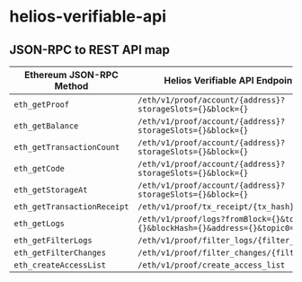 # helios-verifiable-api

## JSON-RPC to REST API map

| Ethereum JSON-RPC Method       | Helios Verifiable API Endpoint                                                  |
|--------------------------------|--------------------------------------------------------------------------------|
| `eth_getProof`                 | `/eth/v1/proof/account/{address}?storageSlots={}&block={}`                     |
| `eth_getBalance`               | `/eth/v1/proof/account/{address}?storageSlots={}&block={}`                     |
| `eth_getTransactionCount`      | `/eth/v1/proof/account/{address}?storageSlots={}&block={}`                     |
| `eth_getCode`                  | `/eth/v1/proof/account/{address}?storageSlots={}&block={}`                     |
| `eth_getStorageAt`             | `/eth/v1/proof/account/{address}?storageSlots={}&block={}`                     |
| `eth_getTransactionReceipt`    | `/eth/v1/proof/tx_receipt/{tx_hash}`                                           |
| `eth_getLogs`                  | `/eth/v1/proof/logs?fromBlock={}&toBlock={}&blockHash={}&address={}&topic0={}` |
| `eth_getFilterLogs`            | `/eth/v1/proof/filter_logs/{filter_id}`                                          |
| `eth_getFilterChanges`         | `/eth/v1/proof/filter_changes/{filter_id}`                                       |
| `eth_createAccessList`         | `/eth/v1/proof/create_access_list`                                             |
